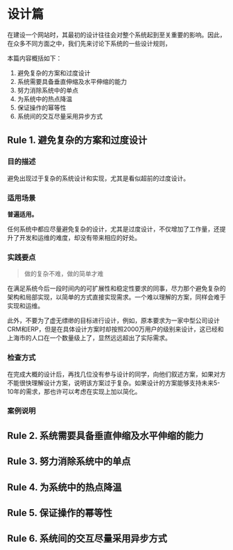 # 设计篇

在建设一个网站时，其最初的设计往往会对整个系统起到至关重要的影响。因此，在众多不同方面之中，我们先来讨论下系统的一些设计规则，

本篇内容概括如下：

1. 避免复杂的方案和过度设计
2. 系统需要具备垂直伸缩及水平伸缩的能力
3. 努力消除系统中的单点
4. 为系统中的热点降温
5. 保证操作的幂等性
6. 系统间的交互尽量采用异步方式

## Rule 1. 避免复杂的方案和过度设计

### 目的描述

避免出现过于复杂的系统设计和实现，尤其是看似超前的过度设计。

### 适用场景

**普遍适用。**

任何系统中都应尽量避免复杂的设计，尤其是过度设计，不仅增加了工作量，还提升了开发和运维的难度，却没有带来相应的好处。

### 实践要点

> 做的复杂不难，做的简单才难

在满足系统今后一段时间内的可扩展性和稳定性要求的同事，尽力那个避免复杂的架构和局部实现，以简单的方式直接实现需求。一个难以理解的方案，同样会难于实现和运维。

此外，不要为了虚无缥缈的目标进行设计，例如，原本要求为一家中型公司设计CRM和ERP，但是在具体设计方案时却按照2000万用户的级别来设计，这已经和上海市的人口在一个数量级上了，显然远远超出了实际需求。

### 检查方式

在完成大概的设计后，再找几位没有参与设计的同学，向他们叙述方案，如果对方不能很快理解设计方案，说明该方案过于复杂。如果设计的方案能够支持未来5-10年的需求，那也许可以考虑在实现上加以简化。

### 案例说明


## Rule 2. 系统需要具备垂直伸缩及水平伸缩的能力
## Rule 3. 努力消除系统中的单点
## Rule 4. 为系统中的热点降温
## Rule 5. 保证操作的幂等性
## Rule 6. 系统间的交互尽量采用异步方式
